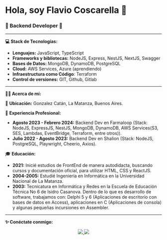 # Hola, soy Flavio Coscarella 👋
### 🚀 Backend Developer 🚀

---

**💻 Stack de Tecnologías:**
- **Lenguajes:** JavaScript, TypeScript
- **Frameworks y bibliotecas:** NodeJS, Express, NestJS, NextJS, Swagger
- **Bases de Datos:** MongoDB, DynamoDB, PostgreSQL
- **Cloud:** AWS Services, Azure (aprendiendo)
- **Infraestructura como Código**: Terraform
- **Control de versiones:** GIT, Github, Gitlab

---

**👨‍🦱 Acerca de mí:**

📍 **Ubicación:** Gonzalez Catán, La Matanza, Buenos Aires.

💼 **Experiencia Profesional:**
- **Agosto 2023 - Febrero 2024:** Backend Dev en Farmaloop (Stack: NodeJS, ExpressJS, NestJS, MongoDB, DynamoDB, AWS Services(S3, SES, Lambdas, EventBridge, Terraform, entre otros)).
- **Julio 2022 - Agosto 2023:** Backend Dev en Shalion (Stack: NodeJS, PostgreSQL, Playwright, Cheerio, Axios).
  
🎓 **Educación:**
- **2021:** Inicié estudios de FrontEnd de manera autodidacta, buscando cursos y documentación oficial, para utilizar HTML, CSS y ReactJS.
- **2004-2005:** Estudié Ingeniería en Informática en la Universidad Nacional de La Matanza.
- **2003:** Tecnicatura en Informática y Redes en la Escuela de Educación Técnica No 6 de Isidro Casanova. Dentro de lo que es desarrollo de software, trabajamos con: Delphi 5 y 6 (Aplicaciones de escritorio con bases de datos en Access), aplicaciones en C (Aplicaciones de consola) y algunas pequeñas incursiones en Assembler.

---

**✨ Conéctate conmigo:**
<p align="center">
   <a href="https://www.linkedin.com/in/flavio-coscarella/">
        <img src="https://img.shields.io/static/v1?label=LinkedIn&message=flavio-coscarella&color=blue">
   </a>
   <a href="https://www.codewars.com/users/Flaviodc7">
        <img src="https://www.codewars.com/users/Flaviodc7/badges/small">
   </a>
</p>
